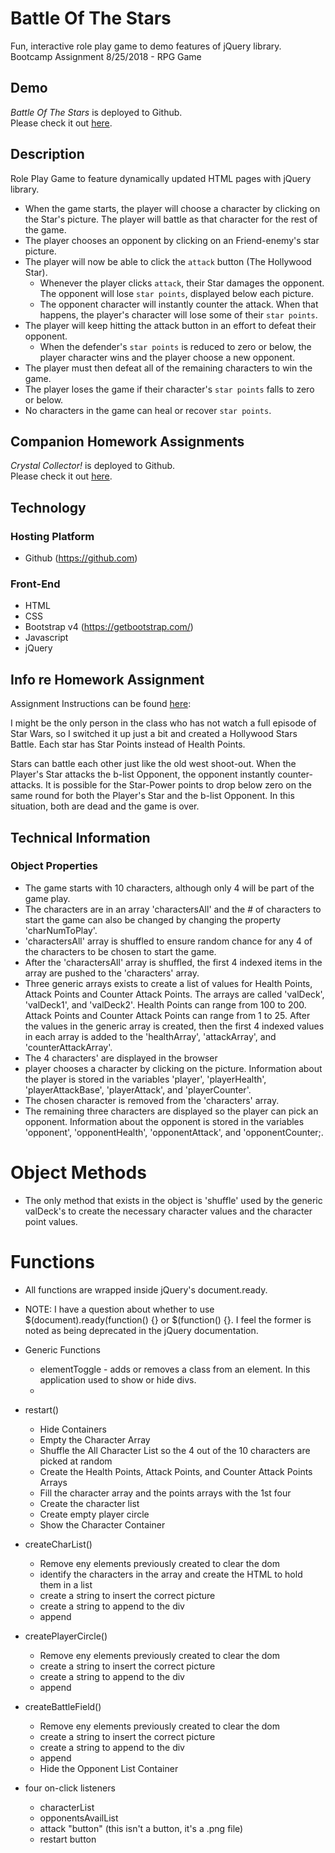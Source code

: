 # Battle Of The Stars
Fun, interactive role play game to demo features of jQuery library.     
Bootcamp Assignment 8/25/2018 - RPG Game

## Demo
*Battle Of The Stars* is deployed to Github.     
 Please check it out [here](https://suejstevens.github.io/unit-4-game-rpg/).

## Description
Role Play Game to feature dynamically updated HTML pages with jQuery library.
* When the game starts, the player will choose a character by clicking on the Star's picture. The player will battle as that character for the rest of the game.
* The player chooses an opponent by clicking on an Friend-enemy's star picture.
* The player will now be able to click the `attack` button (The Hollywood Star).
  * Whenever the player clicks `attack`, their Star damages the opponent. The opponent will lose `star points`, displayed below each picture. 
  * The opponent character will instantly counter the attack. When that happens, the player's character will lose some of their `star points`. 
* The player will keep hitting the attack button in an effort to defeat their opponent.
  * When the defender's `star points` is reduced to zero or below, the player character wins and the player choose a new opponent.
* The player must then defeat all of the remaining characters to win the game.
* The player loses the game if their character's `star points` falls to zero or below.
* No characters in the game can heal or recover `star points`. 

## Companion Homework Assignments
*Crystal Collector!* is deployed to Github.     
 Please check it out [here](https://suejstevens.github.io/unit-4-game-crystals/).

## Technology
### Hosting Platform
  * Github (https://github.com)
### Front-End
  * HTML
  * CSS
  * Bootstrap v4 (https://getbootstrap.com/)
  * Javascript
  * jQuery

## Info re Homework Assignment
Assignment Instructions can be found [here](https://suejstevens.github.io/unit-4-game-crystals/):  

I might be the only person in the class who has not watch a full episode of Star Wars, so I switched it up just a bit and created a Hollywood Stars Battle.
Each star has Star Points instead of Health Points.

Stars can battle each other just like the old west shoot-out.  When the Player's Star attacks the b-list Opponent, the opponent instantly counter-attacks.  It is possible for the Star-Power points to drop below zero on the same round for both the Player's Star and the b-list Opponent.  In this situation, both are dead and the game is over.

## Technical Information
### Object Properties
* The game starts with 10 characters, although only 4 will be part of the game play.
* The characters are in an array 'charactersAll' and the # of characters to start the game can also be changed by changing the property 'charNumToPlay'.
* 'charactersAll' array is shuffled to ensure random chance for any 4 of the characters to be chosen to start the game.
* After the 'charactersAll' array is shuffled, the first 4 indexed items in the array are pushed to the 'characters' array.
* Three generic arrays exists to create a list of values for Health Points, Attack Points and Counter Attack Points.  The arrays are called 'valDeck', 'valDeck1', and 'valDeck2'.  Health Points can range from 100 to 200.  Attack Points and Counter Attack Points can range from 1 to 25.  After the values in the generic array is created, then the first 4 indexed values in each array is added to the 'healthArray', 'attackArray', and 'counterAttackArray'. 
* The 4 characters' are displayed in the browser
* player chooses a character by clicking on the picture.  Information about the player is stored in the variables 'player', 'playerHealth', 'playerAttackBase', 'playerAttack', and 'playerCounter'.
* The chosen character is removed from the 'characters' array.
* The remaining three characters are displayed so the player can pick an opponent.  Information about the opponent is stored in the variables 'opponent', 'opponentHealth', 'opponentAttack', and 'opponentCounter;.

# Object Methods
* The only method that exists in the object is 'shuffle' used by the generic valDeck's to create the necessary character values and the character point values.

# Functions
* All functions are wrapped inside jQuery's document.ready.
* NOTE:  I have a question about whether to use $(document).ready(function() {} or $(function() {}.  I feel the former is noted as being deprecated in the jQuery documentation.  
* Generic Functions
  * elementToggle - adds or removes a class from an element.  In this application used to show or hide divs.
  * 

* restart()
  * Hide Containers
  * Empty the Character Array
  * Shuffle the All Character List so the 4 out of the 10 characters are picked at random
  * Create the Health Points, Attack Points, and Counter Attack Points Arrays
  * Fill the character array and the points arrays with the 1st four 
  * Create the character list
  * Create empty player circle
  * Show the Character Container

* createCharList()
  * Remove eny elements previously created to clear the dom
  * identify the characters in the array and create the HTML to hold them in a list
  * create a string to insert the correct picture
  * create a string to append to the div
  * append

* createPlayerCircle()
  * Remove eny elements previously created to clear the dom
  * create a string to insert the correct picture
  * create a string to append to the div
  * append

* createBattleField()
  * Remove eny elements previously created to clear the dom
  * create a string to insert the correct picture
  * create a string to append to the div
  * append
  * Hide the Opponent List Container

* four on-click listeners
  * characterList
  * opponentsAvailList
  * attack "button" (this isn't a button, it's a .png file)
  * restart button




